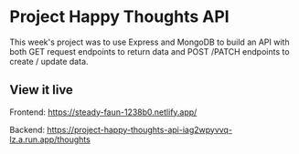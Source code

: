 # Project Happy Thoughts API

This week's project was to use Express and MongoDB to build an API with both GET request endpoints to return data and POST /PATCH endpoints to create / update data.

## View it live

Frontend: https://steady-faun-1238b0.netlify.app/

Backend: https://project-happy-thoughts-api-iag2wpyvvq-lz.a.run.app/thoughts
